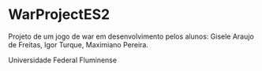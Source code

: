 WarProjectES2
=============

Projeto de um jogo de war em desenvolvimento pelos alunos:
Gisele Araujo de Freitas, 
Igor Turque, 
Maximiano Pereira.


Universidade Federal Fluminense
